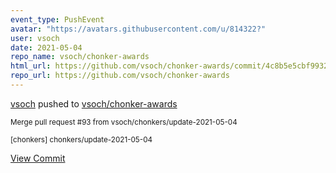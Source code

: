 ```yaml
---
event_type: PushEvent
avatar: "https://avatars.githubusercontent.com/u/814322?"
user: vsoch
date: 2021-05-04
repo_name: vsoch/chonker-awards
html_url: https://github.com/vsoch/chonker-awards/commit/4c8b5e5cbf99323542a2a16375d9e8edc663d8c5
repo_url: https://github.com/vsoch/chonker-awards
---
```


<a href='https://github.com/vsoch' target='_blank'>vsoch</a> pushed to <a href='https://github.com/vsoch/chonker-awards' target='_blank'>vsoch/chonker-awards</a>

<small>Merge pull request #93 from vsoch/chonkers/update-2021-05-04

[chonkers] chonkers/update-2021-05-04</small>

<a href='https://github.com/vsoch/chonker-awards/commit/4c8b5e5cbf99323542a2a16375d9e8edc663d8c5' target='_blank'>View Commit</a>